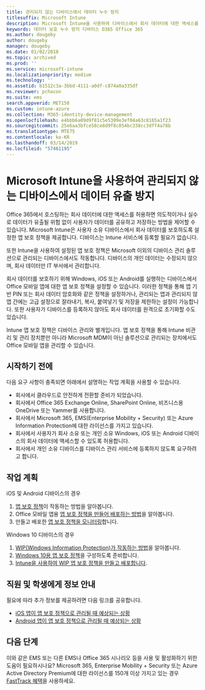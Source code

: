```yaml
---
title: 관리되지 않는 디바이스에서 데이터 누수 방지
titlesuffix: Microsoft Intune
description: Microsoft Intune을 사용하여 디바이스에서 회사 데이터에 대한 액세스를 허용하고 데이터 유출로부터 데이터를 보호합니다.
keywords: 데이터 보호 누수 방지 디바이스 O365 Office 365
ms.author: dougeby
author: dougeby
manager: dougeby
ms.date: 01/02/2018
ms.topic: archived
ms.prod: ''
ms.service: microsoft-intune
ms.localizationpriority: medium
ms.technology: ''
ms.assetid: b1512c3a-3bbd-4111-a0df-c874a0a335df
ms.reviewer: pchacon
ms.suite: ems
search.appverid: MET150
ms.custom: intune-azure
ms.collection: M365-identity-device-management
ms.openlocfilehash: e4bbb6a09d9f81c5e5309e3ef04a63c8165a1f23
ms.sourcegitcommit: 25e6aa3bfce58ce8d9f8c054bc338cc3dff4a78b
ms.translationtype: MTE75
ms.contentlocale: ko-KR
ms.lasthandoff: 03/14/2019
ms.locfileid: "57461195"
---
```

# <a name="prevent-data-leaks-on-non-managed-devices-using-microsoft-intune"></a>Microsoft Intune을 사용하여 관리되지 않는 디바이스에서 데이터 유출 방지

Office 365에서 호스팅하는 회사 데이터에 대한 액세스를 허용하면 의도적이거나 실수로 데이터가 유출될 위험 없이 사용자가 데이터를 공유하고 저장하는 방법을 제어할 수 있습니다. Microsoft Intune은 사용자 소유 디바이스에서 회사 데이터를 보호하도록 설정한 앱 보호 정책을 제공합니다. 디바이스는 Intune 서비스에 등록할 필요가 없습니다. 

또한 Intune을 사용하여 설정된 앱 보호 정책은 Microsoft 이외의 디바이스 관리 솔루션으로 관리되는 디바이스에서도 작동합니다. 디바이스의 개인 데이터는 수정되지 않으며, 회사 데이터만 IT 부서에서 관리합니다. 

회사 데이터를 보호하기 위해 Windows, iOS 또는 Android를 실행하는 디바이스에서 Office 모바일 앱에 대한 앱 보호 정책을 설정할 수 있습니다. 이러한 정책을 통해 앱 기반 PIN 또는 회사 데이터 암호화와 같은 정책을 설정하거나, 관리되는 앱과 관리되지 않 앱 간에는 고급 설정으로 잘라내기, 복사, 붙여넣기 및 저장을 제한하는 설정이 가능합니다. 또한 사용자가 디바이스를 등록하지 않아도 회사 데이터를 원격으로 초기화할 수도 있습니다. 

Intune 앱 보호 정책은 디바이스 관리와 별개입니다. 앱 보호 정책을 통해 Intune 비관리 및 관리 장치뿐만 아니라 Microsoft MDM이 아닌 솔루션으로 관리되는 장치에서도 Office 모바일 앱을 관리할 수 있습니다. 

## <a name="before-you-begin"></a>시작하기 전에

다음 요구 사항이 충족되면 아래에서 설명하는 작업 계획을 사용할 수 있습니다.
* 회사에서 클라우드로 안전하게 전환할 준비가 되었습니다.
* 회사에서 Office 365 Exchange Online, SharePoint Online, 비즈니스용 OneDrive 또는 Yammer를 사용합니다.
* 회사에서 Microsoft 365, EMS(Enterprise Mobility + Security) 또는 Azure Information Protection에 대한 라이선스를 가지고 있습니다.
* 회사에서 사용자가 회사 소유 또는 개인 소유 Windows, iOS 또는 Android 디바이스의 회사 데이터에 액세스할 수 있도록 허용합니다. 
* 회사에서 개인 소유 디바이스를 디바이스 관리 서비스에 등록하지 않도록 요구하려고 합니다. 

## <a name="action-plan"></a>작업 계획

iOS 및 Android 디바이스의 경우 

1. [앱 보호 정책](app-protection-policy.md)이 작동하는 방법을 알아봅니다.
2. Office 모바일 앱용 [앱 보호 정책을 만들어 배포하는 방법](app-protection-policies.md)을 알아봅니다. 
3. 만들고 배포한 [앱 보호 정책을 모니터링](app-protection-policies-monitor.md)합니다. 

Windows 10 디바이스의 경우 

1. [WIP(Windows Information Protection)가 작동하는 방법](https://docs.microsoft.com/windows/threat-protection/windows-information-protection/protect-enterprise-data-using-wip)을 알아봅니다. 
2. [Windows 10용 앱 보호 정책](app-protection-policies-configure-windows-10.md)을 구성하도록 준비합니다.
3. [Intune을 사용하여 WIP 앱 보호 정책을 만들고 배포합니다](windows-information-protection-policy-create.md).

## <a name="what-to-tell-employees-and-students"></a>직원 및 학생에게 정보 안내

필요에 따라 추가 정보를 제공하려면 다음 링크를 공유합니다. 
* [iOS 앱이 앱 보호 정책으로 관리될 때 예상되는 상황](app-protection-enabled-apps-ios.md)
* [Android 앱이 앱 보호 정책으로 관리될 때 예상되는 상황](app-protection-enabled-apps-android.md) 

## <a name="next-steps"></a>다음 단계

이와 같은 EMS 또는 다른 EMS나 Office 365 시나리오 등을 사용 및 활성화하기 위한 도움이 필요하시나요? Microsoft 365, Enterprise Mobility + Security 또는 Azure Active Directory Premium에 대한 라이선스를 150개 이상 가지고 있는 경우 [FastTrack 혜택](https://docs.microsoft.com/enterprise-mobility-security/solutions/enterprise-mobility-fasttrack-program)을 사용하세요. 
